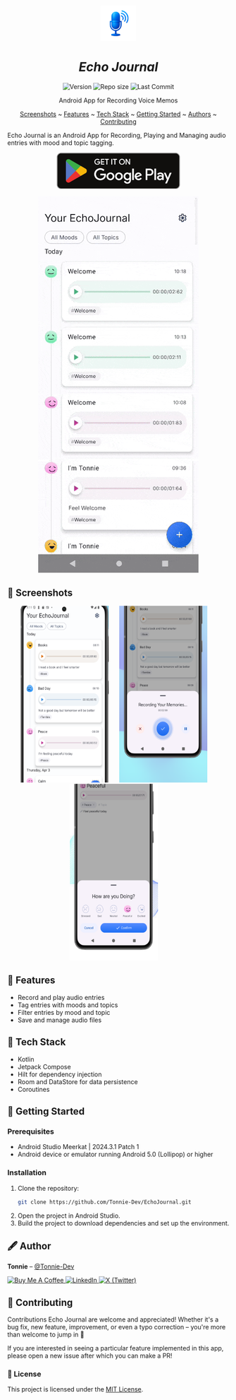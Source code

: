 <br />
<div align="center">
  <a href="#">
    <img src="./readme-assets/screenshots/icon.png" alt="Logo" width="80" height="80">
  </a>

<h1 align = "center">
<b><i>Echo Journal</i></b>
</h1>
<p align="center">
  <img src="https://img.shields.io/badge/version-1.0.0-blue?style=for-the-badge" alt="Version"/>
  <img src="https://img.shields.io/github/repo-size/Tonnie-Dev/EchoJournal?style=for-the-badge" alt="Repo size"/>
  <img src="https://img.shields.io/github/last-commit/Tonnie-Dev/EchoJournal?style=for-the-badge" alt="Last Commit"/>
</p>


  <p align="center">
    Android App for Recording Voice Memos
    <br />


  
[Screenshots](#-screenshots) ~
[Features](#-features) ~
[Tech Stack](#-tech-stack) ~
[Getting Started](#getting-started) ~
[Authors](#️-authors) ~
[Contributing](#-contributing)  
 
</div>

Echo Journal is an Android App for Recording, Playing and Managing audio entries with mood and topic tagging.

<p align="center">
  <!-- Google Play badge -->
  <a href="https://play.google.com/store/apps/details?id=com.tonyxlab.echojournal" target="_blank">
    <img alt="Get it on Google Play" src="./readme-assets/screenshots/google_badge.png" width="280" />
  </a>
</p>
<p align="center">
  <!-- GIF preview -->
  <img src="./readme-assets/gif/demo.gif" width="364" alt="App demo" />
</p>

## 📸 Screenshots

<p align="center">
<img img width="200" height="400" src="./readme-assets/screenshots/screen_1.png"> &nbsp;&nbsp;&nbsp;&nbsp;
<img img width="200" height="400" src="./readme-assets/screenshots/screen_4.png"> &nbsp;&nbsp;&nbsp;&nbsp;   
<img img width="200" height="400" src="./readme-assets/screenshots/screen_5.png"> &nbsp;&nbsp;&nbsp;&nbsp;


</p>

## 📱 Features

- Record and play audio entries
- Tag entries with moods and topics
- Filter entries by mood and topic
- Save and manage audio files

## 🚀 Tech Stack

- Kotlin
- Jetpack Compose
- Hilt for dependency injection
- Room and DataStore for data persistence
- Coroutines 

## 🧰 Getting Started

### Prerequisites

- Android Studio Meerkat | 2024.3.1 Patch 1
- Android device or emulator running Android 5.0 (Lollipop) or higher

### Installation

1. Clone the repository:
    ```sh
   git clone https://github.com/Tonnie-Dev/EchoJournal.git

    ```
2. Open the project in Android Studio.
3. Build the project to download dependencies and set up the environment.



## 🖋️ Author

**Tonnie** – [@Tonnie-Dev](https://github.com/Tonnie-Dev)

<p align="left">
 <a href="https://www.buymeacoffee.com/AgVrgB4N3r" target="_blank">
    <img height="40" src="https://www.buymeacoffee.com/assets/img/custom_images/orange_img.png" alt="Buy Me A Coffee" />
  </a>
  <a href="https://www.linkedin.com/in/antony-muchiri/" target="_blank">
    <img height="40" src="https://img.shields.io/badge/LinkedIn-0077B5?style=for-the-badge&logo=linkedin&logoColor=white" alt="LinkedIn" />
  </a>
  <a href="https://twitter.com/Tonnie_Dev" target="_blank">
    <img height="40" src="https://img.shields.io/badge/X-1DA1F2?style=for-the-badge&logo=twitter&logoColor=white" alt="X (Twitter)" />
  </a>
</p>







## 🛂 Contributing

Contributions Echo Journal are welcome and appreciated! Whether it's a bug fix, new feature, improvement, or even a typo correction – you're more than welcome to jump in 🚀

If you are interested in seeing a particular feature implemented in this app, please open a new issue after which you can make a PR!

### 📜 License

This project is licensed under the [MIT License](./readme-assets/LICENSE).

